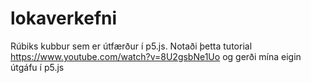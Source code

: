 # lokaverkefni
Rúbiks kubbur sem er útfærður í p5.js.
Notaði þetta tutorial https://www.youtube.com/watch?v=8U2gsbNe1Uo og gerði mína eigin útgáfu í p5.js
